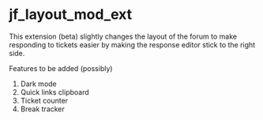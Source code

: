 # jf_layout_mod_ext
This extension (beta) slightly changes the layout of the forum to make responding to tickets easier by making the response editor stick to the right side.

Features to be added (possibly)
1. Dark mode
2. Quick links clipboard
3. Ticket counter
4. Break tracker
